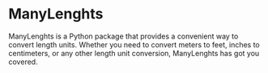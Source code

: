 # ManyLenghts

ManyLenghts is a Python package that provides a convenient way to convert length units. Whether you need to convert meters to feet, inches to centimeters, or any other length unit conversion, ManyLenghts has got you covered.
